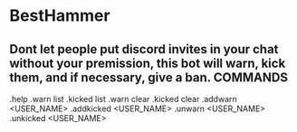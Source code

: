 # BestHammer

Dont let people put discord invites in your chat without your premission, this bot will warn, kick them, and if necessary, give a ban.
              COMMANDS
-------------------------------------------
.help
.warn list
.kicked list
.warn clear
.kicked clear
.addwarn <USER_NAME>
.addkicked <USER_NAME>
.unwarn <USER_NAME>
.unkicked <USER_NAME>
